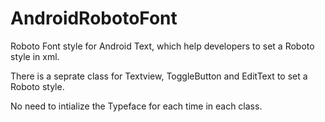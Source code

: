 AndroidRobotoFont
=================
Roboto Font style for Android Text, which help developers to set a Roboto style in xml. 

There is a seprate class for Textview, ToggleButton and EditText to set a Roboto style.

No need to intialize the Typeface for each time in each class. 
